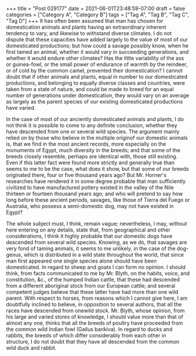 +++
title = "Post 029177"
date = 2021-06-01T23:48:59-07:00
draft = false
categories = ["Category A", "Category B"]
tags = ["Tag A", "Tag B", "Tag C", "Tag D"]
+++
It has often been assumed that man has chosen for domestication animals and plants having an extraordinary inherent tendency to vary, and likewise to withstand diverse climates. I do not dispute that these capacities have added largely to the value of most of our domesticated productions; but how could a savage possibly know, when he first tamed an animal, whether it would vary in succeeding generations, and whether it would endure other climates? Has the little variability of the ass or guinea-fowl, or the small power of endurance of warmth by the reindeer, or of cold by the common camel, prevented their domestication? I cannot doubt that if other animals and plants, equal in number to our domesticated productions, and belonging to equally diverse classes and countries, were taken from a state of nature, and could be made to breed for an equal number of generations under domestication, they would vary on an average as largely as the parent species of our existing domesticated productions have varied.

In the case of most of our anciently domesticated animals and plants, I do not think it is possible to come to any definite conclusion, whether they have descended from one or several wild species. The argument mainly relied on by those who believe in the multiple originof our domestic animals is, that we find in the most ancient records, more especially on the monuments of Egypt, much diversity in the breeds; and that some of the breeds closely resemble, perhaps are identical with, those still existing. Even if this latter fact were found more strictly and generally true than seems to me to be the case, what does it show, but that some of our breeds originated there, four or five thousand years ago? But Mr. Horner's researches have rendered it in some degree probable that man sufficiently civilized to have manufactured pottery existed in the valley of the Nile thirteen or fourteen thousand years ago; and who will pretend to say how long before these ancient periods, savages, like those of Tierra del Fuego or Australia, who possess a semi-domestic dog, may not have existed in Egypt?

The whole subject must, I think, remain vague; nevertheless, I may, without here entering on any details, state that, from geographical and other considerations, I think it highly probable that our domestic dogs have descended from several wild species. Knowing, as we do, that savages are very fond of taming animals, it seems to me unlikely, in the case of the dog-genus, which is distributed in a wild state throughout the world, that since man first appeared one single species alone should have been domesticated. In regard to sheep and goats I can form no opinion. I should think, from facts communicated to me by Mr. Blyth, on the habits, voice, and constitution, &c., of the humped Indian cattle, that these had descended from a different aboriginal stock from our European cattle; and several competent judges believe that these latter have had more than one wild parent. With respect to horses, from reasons which I cannot give here, I am doubtfully inclined to believe, in opposition to several authors, that all the races have descended from onewild stock. Mr. Blyth, whose opinion, from his large and varied stores of knowledge, I should value more than that of almost any one, thinks that all the breeds of poultry have proceeded from the common wild Indian fowl (Gallus bankiva). In regard to ducks and rabbits, the breeds of which differ considerably from each other in structure, I do not doubt that they have all descended from the common wild duck and rabbit.
